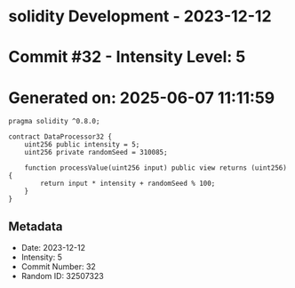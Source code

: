 ﻿# solidity Development - 2023-12-12
# Commit #32 - Intensity Level: 5
# Generated on: 2025-06-07 11:11:59
```solidity
pragma solidity ^0.8.0;

contract DataProcessor32 {
    uint256 public intensity = 5;
    uint256 private randomSeed = 310085;

    function processValue(uint256 input) public view returns (uint256) {
        return input * intensity + randomSeed % 100;
    }
}
```
## Metadata
- Date: 2023-12-12
- Intensity: 5
- Commit Number: 32
- Random ID: 32507323
